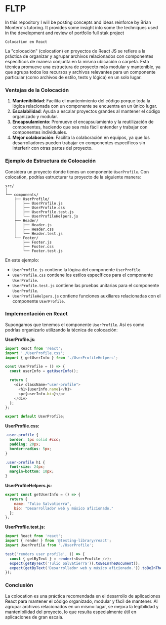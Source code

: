 # FLTP


In this repository I will be posting concepts and ideas reinforce by Brian Montero's tutoring. It provides some insight into some the techniques used in the development and review of portfolio full stak project



    Colocation en React

La "colocación" (colocation) en proyectos de React JS se refiere a la práctica de organizar y agrupar archivos relacionados con componentes específicos de manera conjunta en la misma ubicación o carpeta. Esta técnica promueve una estructura de proyecto más modular y mantenible, ya que agrupa todos los recursos y archivos relevantes para un componente particular (como archivos de estilo, tests y lógica) en un solo lugar.

### Ventajas de la Colocación

1. **Mantenibilidad**: Facilita el mantenimiento del código porque toda la lógica relacionada con un componente se encuentra en un único lugar.
2. **Escalabilidad**: Ayuda a escalar proyectos grandes al mantener el código organizado y modular.
3. **Encapsulamiento**: Promueve el encapsulamiento y la reutilización de componentes, haciendo que sea más fácil entender y trabajar con componentes individuales.
4. **Mejor colaboración**: Facilita la colaboración en equipos, ya que los desarrolladores pueden trabajar en componentes específicos sin interferir con otras partes del proyecto.

### Ejemplo de Estructura de Colocación

Considera un proyecto donde tienes un componente `UserProfile`. Con colocation, podrías estructurar tu proyecto de la siguiente manera:

```
src/
│
└── components/
    ├── UserProfile/
    │   ├── UserProfile.js
    │   ├── UserProfile.css
    │   ├── UserProfile.test.js
    │   └── UserProfileHelpers.js
    ├── Header/
    │   ├── Header.js
    │   ├── Header.css
    │   └── Header.test.js
    └── Footer/
        ├── Footer.js
        ├── Footer.css
        └── Footer.test.js
```

En este ejemplo:
- `UserProfile.js` contiene la lógica del componente `UserProfile`.
- `UserProfile.css` contiene los estilos específicos para el componente `UserProfile`.
- `UserProfile.test.js` contiene las pruebas unitarias para el componente `UserProfile`.
- `UserProfileHelpers.js` contiene funciones auxiliares relacionadas con el componente `UserProfile`.

### Implementación en React

Supongamos que tenemos el componente `UserProfile`. Así es como podrías organizarlo utilizando la técnica de colocación:

**UserProfile.js:**
```javascript
import React from 'react';
import './UserProfile.css';
import { getUserInfo } from './UserProfileHelpers';

const UserProfile = () => {
  const userInfo = getUserInfo();

  return (
    <div className="user-profile">
      <h1>{userInfo.name}</h1>
      <p>{userInfo.bio}</p>
    </div>
  );
};

export default UserProfile;
```

**UserProfile.css:**
```css
.user-profile {
  border: 1px solid #ccc;
  padding: 20px;
  border-radius: 5px;
}

.user-profile h1 {
  font-size: 24px;
  margin-bottom: 10px;
}
```

**UserProfileHelpers.js:**
```javascript
export const getUserInfo = () => {
  return {
    name: "Tulio Salvatierra",
    bio: "Desarrollador web y músico aficionado."
  };
};
```

**UserProfile.test.js:**
```javascript
import React from 'react';
import { render } from '@testing-library/react';
import UserProfile from './UserProfile';

test('renders user profile', () => {
  const { getByText } = render(<UserProfile />);
  expect(getByText('Tulio Salvatierra')).toBeInTheDocument();
  expect(getByText('Desarrollador web y músico aficionado.')).toBeInTheDocument();
});
```

### Conclusión

La colocation es una práctica recomendada en el desarrollo de aplicaciones React para mantener el código organizado, modular y fácil de mantener. Al agrupar archivos relacionados en un mismo lugar, se mejora la legibilidad y mantenibilidad del proyecto, lo que resulta especialmente útil en aplicaciones de gran escala.



